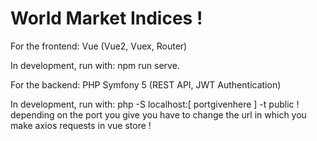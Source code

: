 # World Market Indices !

For the frontend:
Vue (Vue2, Vuex, Router)

In development, run with:
npm run serve.

For the backend:
PHP Symfony 5 (REST API, JWT Authentication)

In development, run with:
php -S localhost:[ portgivenhere ] -t public
! depending on the port you give you have to change the url in which you make axios requests in vue store !
